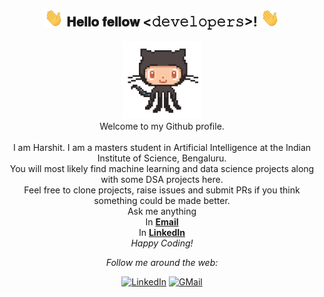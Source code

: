 <!-- ### Hi there 👋
 -->
<!--
**HarshitSamani/HarshitSamani** is a ✨ _special_ ✨ repository because its `README.md` (this file) appears on your GitHub profile.

Here are some ideas to get you started:

- 🔭 I’m currently working on ...
- 🌱 I’m currently learning ...
- 👯 I’m looking to collaborate on ...
- 🤔 I’m looking for help with ...
- 💬 Ask me about ...
- 📫 How to reach me: ...
- 😄 Pronouns: ...
- ⚡ Fun fact: ...
-->


<div align="center">
<h2> <img src="https://github.com/HarshitSamani/HarshitSamani/blob/main/hi.gif" width="30px"> 𝐇𝐞𝐥𝐥𝐨 𝐟𝐞𝐥𝐥𝐨𝐰 <𝚍𝚎𝚟𝚎𝚕𝚘𝚙𝚎𝚛𝚜>!  <img src="https://github.com/HarshitSamani/HarshitSamani/blob/main/hi.gif" width="30px"></h2>
</div>

<div align="center" width="50">
<img src="https://github.com/HarshitSamani/HarshitSamani/blob/main/git.gif" alt="Welcome!" width="125"/>
</div>


<div align="center">
Welcome to my Github profile. <br> <br>
I am Harshit. I am a masters student in Artificial Intelligence at the Indian Institute of Science, Bengaluru. <br>  
You will most likely find machine learning and data science projects along with some DSA projects here. <br>
Feel free to clone projects, raise issues and submit PRs if you think something could be made better. <br>
Ask me anything <br>
    In <a href="mailto:harshit.samani26@gmail.com"><b>Email</b></a> <br>
    In <a href="https://www.linkedin.com/in/harshit-samani-a914b11b5/"><b>LinkedIn</b></a> <br> 
<i>Happy Coding!</i>

</div>

<div align="center">




<i>Follow me around the web:</i><br>

<div align="center">
<a href="https://www.linkedin.com/in/harshit-samani-a914b11b5/" target="_blank"><img src="https://img.shields.io/badge/LinkedIn-%230077B5.svg?&style=flat-square&logo=linkedin&logoColor=white" alt="LinkedIn"></a> 
<a href="mailto:harshit.samani26@gmail.com" target="_blank"><img src="https://img.shields.io/badge/-Gmail-c14438?style=flat-square&logo=Gmail&logoColor=white" alt="GMail"></a>



